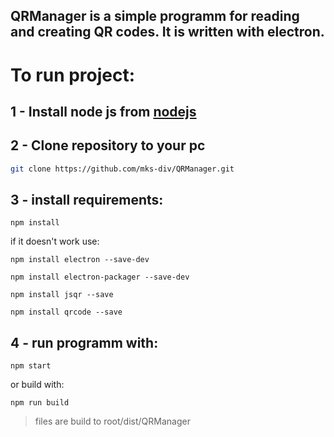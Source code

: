   ## QRManager is a simple programm for reading and creating QR codes. It is written with electron.
  
  # To run project:
  ## 1 - Install node js from [nodejs](https://nodejs.org/en)
  ## 2 - Clone repository to your pc
  ```bash
  git clone https://github.com/mks-div/QRManager.git
  ```
  ## 3 - install requirements: 
  ```shell
  npm install
  ```
  if it doesn't work use:
  ```shell
  npm install electron --save-dev
  ```
  ```shell
  npm install electron-packager --save-dev
  ```
  ```shell
  npm install jsqr --save
  ```
  ```shell
  npm install qrcode --save
  ```
  ## 4 - run programm with: 
  ```shell
  npm start
  ```
  or build with:
  ```shell
  npm run build
  ```
  > files are build to root/dist/QRManager
